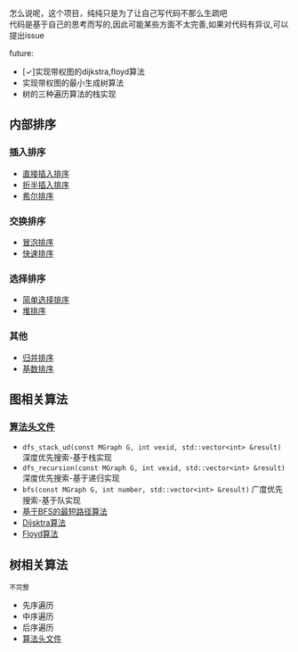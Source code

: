 怎么说呢，这个项目，纯纯只是为了让自己写代码不那么生疏吧   
代码是基于自己的思考而写的,因此可能某些方面不太完善,如果对代码有异议,可以提出issue

future:

- [✓]实现带权图的dijkstra,floyd算法
- 实现带权图的最小生成树算法
- 树的三种遍历算法的栈实现

## 内部排序

### 插入排序

- [直接插入排序](lib/lib_src/src/sort/directlyInsertionSort.cpp)
- [折半插入排序](lib/lib_src/src/sort/binaryInsertionSort.cpp)
- [希尔排序](lib/lib_src/src/sort/shellSort.cpp)

### 交换排序

- [冒泡排序](lib/lib_src/src/sort/bubbleSort.cpp)
- [快速排序](lib/lib_src/src/sort/quickSort.cpp)

### 选择排序

- [简单选择排序](lib/lib_src/src/sort/selectionSort.cpp)
- [堆排序](lib/lib_src/src/sort/heapSort.cpp)

### 其他

- [归并排序](lib/lib_src/src/sort/mergeSort.cpp)
- [基数排序](lib/lib_src/src/sort/radixSort.cpp)

## 图相关算法

### [算法头文件](lib/lib_src/include/AcFly_Graph.h)

- `dfs_stack_ud(const MGraph G, int vexid, std::vector<int> &result)` 深度优先搜索-基于栈实现
- `dfs_recursion(const MGraph G, int vexid, std::vector<int> &result)`  深度优先搜索-基于递归实现
- `bfs(const MGraph G, int number, std::vector<int> &result)` 广度优先搜索-基于队实现
- [基于BFS的最短路径算法](https://skywalkerch.vercel.app/blog/2023/07/11/%E6%9C%80%E7%9F%AD%E8%B7%AF%E5%BE%84%E7%AE%97%E6%B3%95#bfs%E6%9C%80%E7%9F%AD%E8%B7%AF%E5%BE%84%E7%AE%97%E6%B3%95)
- [Dijsktra算法](https://skywalkerch.vercel.app/blog/2023/07/11/%E6%9C%80%E7%9F%AD%E8%B7%AF%E5%BE%84%E7%AE%97%E6%B3%95#dijskstra-%E7%AE%97%E6%B3%95)
- [Floyd算法](https://skywalkerch.vercel.app/blog/2023/07/11/%E6%9C%80%E7%9F%AD%E8%B7%AF%E5%BE%84%E7%AE%97%E6%B3%95#floyd-%E7%AE%97%E6%B3%95)

## 树相关算法

`不完整`

- 先序遍历
- 中序遍历
- 后序遍历
- [算法头文件](https://github.com/skywalkerch/DS_study_together/blob/skywalkerch/include/Tree_H/LinkBinaryTree.h)